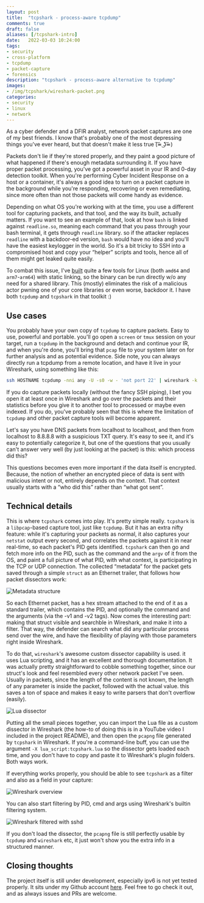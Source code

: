 ```yaml
---
layout: post
title:  "tcpshark - process-aware tcpdump"
comments: true
draft: false
aliases: [/tcpshark-intro]
date:   2022-03-03 10:24:00
tags:
- security
- cross-platform
- tcpdump
- packet-capture
- forensics
description: "tcpshark - process-aware alternative to tcpdump"
images:
- /img/tcpshark/wireshark-packet.png
categories:
- security
- linux
- network
--- 
```


As a cyber defender and a DFIR analyst, network packet captures are one of my best friends. I know that's probably one of the most depressing things you've ever heard, but that
doesn't make it less true (͠≖ ͜ʖ͠≖)

<!--more-->

Packets don't lie if they're stored properly, and they paint a good picture of what happened if there's enough metadata surrounding it. If you have proper packet processing, you've got a powerful asset in your IR and 0-day detection toolkit. When you're performing Cyber Incident Response on a host or a container, it's always a good idea to turn on a packet capture in the background while you're responding, recovering or even remediating, since more often than not those packets will come handy as evidence.

Depending on what OS you're working with at the time, you use a different tool for capturing packets, and that tool, and the way its built, actually matters. If you want to see an example of that, look at how `bash` is linked against `readline.so`, meaning each command that you pass through your bash terminal, it gets through `readline` library. so if the attacker replaces `readline` with a backdoor-ed version, `bash` would have no idea and you'll have the easiest keylogger in the world. So it's a bit tricky to SSH into a compromised host and copy your “helper” scripts and tools, hence all of them might get leaked quite easily.

To combat this issue, I've [built](https://www.github.com/mosajjal/binary-tools) quite a few tools for Linux (both `amd64` and `arm7`-`arm64`) with static linking, so the binary can be run directly w/o any need for a shared library. This (mostly) eliminates the risk of a malicious actor pwning one of your core libraries or even worse, backdoor it. I have both `tcpdump` and `tcpshark` in that toolkit :)

## Use cases

You probably have your own copy of `tcpdump` to capture packets. Easy to use, powerful and portable. you'll go open a `screen`  or `tmux` session on your target, run a `tcpdump` in the background and detach and continue your IR, and when you're done, you'll bring that `pcap` file to your system later on for further analysis and as potential evidence. Side note, you can always directly run a tcpdump from a remote location, and have it live in your Wireshark, using something like this:

```sh
ssh HOSTNAME tcpdump -nni any -U -s0 -w - 'not port 22' | wireshark -k -i -
```

If you do capture packets locally (without the fancy SSH piping), I bet you open it at least once in Wireshark and go over the packets and their statistics before you give it to another tool to processed or maybe even indexed. If you do, you've probably seen that this is where the limitation of `tcpdump` and other packet capture tools will become apparent.

Let's say you have DNS packets from localhost to localhost, and then from localhost to 8.8.8.8 with a suspicious TXT query. It's easy to see it, and it's easy to potentially categorize it, but one of the questions that you usually can't answer very well (by just looking at the packet) is this: which process did this?

This questions becomes even more important if the data itself is encrypted. Because, the notion of whether an encrypted piece of data is sent with malicious intent or not, entirely depends on the context. That context usually starts with a “who did this” rather than “what got sent”.

## Technical details

This is where `tcpshark` comes into play. It's pretty simple really. `tcpshark` is a `libpcap`-based capture tool, just like `tcpdump`. But it has an extra nifty feature: while it's capturing your packets as normal, it also captures your `netstat` output every second, and correlates the packets against it in near real-time, so each packet's PID gets identified. `tcpshark` can then go and fetch more info on the PID, such as the command and the `argv` of it from the OS, and paint a full picture of what PID, with what context, is participating in the TCP or UDP connection. The collected “metadata” for the packet gets saved through a simple `struct` as an Ethernet trailer, that follows how packet dissectors work:

![Metadata structure](/img/tcpshark/metadata-struct.png)

So each Ethernet packet, has a hex stream attached to the end of it as a standard trailer, which contains the PID, and optionally the command and the arguments (via the -v1 and -v2 tags). Now comes the interesting part: making that struct visible and searchble in Wireshark, and make it into a filter. That way, the defender can search what did any particular process send over the wire, and have the flexibility of playing with those parameters right inside Wireshark.

To do that, `wireshark`'s awesome custom dissector capability is used. it uses Lua scripting, and it has an excellent and thorough documentation. It was actually pretty straightforward to cobble something together, since our struct's look and feel resembled every other network packet I've seen. Usually in packets, since the length of the content is not known, the length of any parameter is inside the packet, followed with the actual value. this saves a ton of space and makes it easy to write parsers that don't overflow (easily).

![Lua dissector](/img/tcpshark/lua-dissector.png)

Putting all the small pieces together, you can import the Lua file as a custom dissector in Wireshark (the how-to of doing this is in a YouTube video I included in the project README), and then open the `pcapng` file generated by `tcpshark` in Wireshark. If you're a command-line buff, you can use the argument `-X lua_script:tcpshark.lua`  so the dissector gets loaded each time, and you don't have to copy and paste it to Wireshark's plugin folders. Both ways work.

If everything works properly, you should be able to see `tcpshark` as a filter and also as a field in your capture:

![Wireshark overview](/img/tcpshark/wireshark-overview.png)

You can also start filtering by PID, cmd and args using Wireshark's builtin filtering system.

![Wireshark filtered with sshd](/img/tcpshark/wireshark-sshd.png)

If you don't load the dissector, the `pcapng` file is still perfectly usable by `tcpdump` and `wireshark` etc, it just won't show you the extra info in a structured manner.

## Closing thoughts

The project itself is still under development, especially ipv6 is not yet tested properly. It sits under my Github account [here](https://www.github.com/mosajjal/tcpshark). Feel free to go check it out, and as always issues and PRs are welcome.
